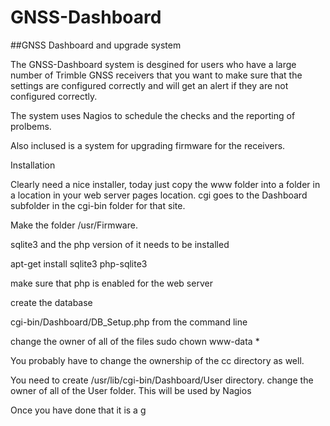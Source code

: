 # GNSS-Dashboard
##GNSS Dashboard and upgrade system

The GNSS-Dashboard system is desgined for users who have a large number of Trimble GNSS receivers that you
want to make sure that the settings are configured correctly and will get an alert if they are not configured correctly.

The system uses Nagios to schedule the checks and the reporting of prolbems.

Also inclused is a system for upgrading firmware for the receivers.

Installation

  Clearly need a nice installer, today just copy the www folder into a folder in a location in your web server pages location.
  cgi goes to the Dashboard subfolder in the cgi-bin folder for that site.

  Make the folder /usr/Firmware.

sqlite3 and the php version of it needs to be installed

apt-get install sqlite3 php-sqlite3

make sure that php is enabled for the web server

create the database

cgi-bin/Dashboard/DB_Setup.php from the command line

change the owner of all of the files
sudo chown www-data *

You probably have to change the ownership of the cc directory as well.

You need to create /usr/lib/cgi-bin/Dashboard/User directory.
change the owner of all of the User folder. This will be used by Nagios


Once you have done that it is a g
